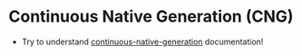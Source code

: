 # Continuous Native Generation (CNG)

- Try to understand [continuous-native-generation](https://docs.expo.dev/workflow/continuous-native-generation/) documentation!
